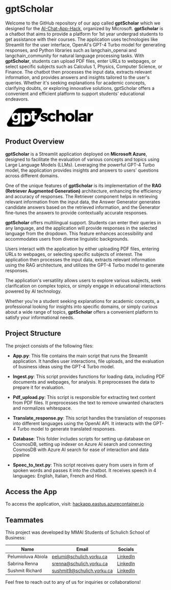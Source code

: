 # gptScholar

Welcome to the GitHub repository of our app called **gptScholar** which we designed for the [AI-Chat-App-Hack](https://github.com/microsoft/AI-Chat-App-Hack), organized by Microsoft. **gptScholar** is a chatbot that aims to provide a platform for 1st year undergrad students to get assistance with their courses. The application uses technologies like Streamlit for the user interface, OpenAI's GPT-4 Turbo model for generating responses, and Python libraries such as langchain_openai and langchain_community for natural language processing tasks. With **gptScholar**, students can upload PDF files, enter URLs to webpages, or select specific subjects such as Calculus 1, Physics, Computer Science, or Finance. The chatbot then processes the input data, extracts relevant information, and provides answers and insights tailored to the user's queries. Whether it's seeking explanations for academic concepts, clarifying doubts, or exploring innovative solutions, gptScholar offers a convenient and efficient platform to support students' educational endeavors.

![Icon](gpt_scholar.png)

## Product Overview

**gptScholar** is a Streamlit application deployed on **Microsoft Azure**, designed to facilitate the evaluation of various concepts and topics using Large Language Models (LLMs). Leveraging the powerful GPT-4 Turbo model, the application provides insights and answers to users' questions across different domains.

One of the unique features of **gptScholar** is its implementation of the **RAG (Retriever Augmented Generation)** architecture, enhancing the efficiency and accuracy of responses. The Retriever component helps in retrieving relevant information from the input data, the Answer Generator generates candidate answers based on the retrieved information, and the Generator fine-tunes the answers to provide contextually accurate responses.

**gptScholar** offers multilingual support. Students can enter their queries in any language, and the application will provide responses in the selected language from the dropdown. This feature enhances accessibility and accommodates users from diverse linguistic backgrounds.

Users interact with the application by either uploading PDF files, entering URLs to webpages, or selecting specific subjects of interest. The application then processes the input data, extracts relevant information using the RAG architecture, and utilizes the GPT-4 Turbo model to generate responses.

The application's versatility allows users to explore various subjects, seek clarification on complex topics, or simply engage in educational interactions powered by AI technology.

Whether you're a student seeking explanations for academic concepts, a professional looking for insights into specific domains, or simply curious about a wide range of topics, **gptScholar** offers a convenient platform to satisfy your informational needs.

## Project Structure

The project consists of the following files:

- **App.py**: This file contains the main script that runs the Streamlit application. It handles user interactions, file uploads, and the evaluation of business ideas using the GPT-4 Turbo model.
  
- **Ingest.py**: This script provides functions for loading data, including PDF documents and webpages, for analysis. It preprocesses the data to prepare it for evaluation.
  
- **Pdf_upload.py**: This script is responsible for extracting text content from PDF files. It preprocesses the text to remove unwanted characters and normalizes whitespace.
  
- **Translate_response.py**: This script handles the translation of responses into different languages using the OpenAI API. It interacts with the GPT-4 Turbo model to generate translated responses.

- **Database**: This folder includes scripts for setting up database on CosmosDB, setting up indexer on Azure AI search and connecting CosmosDB with Azure AI search for ease of interaction and data pipeline
  
- **Speec_to_text.py**: This script receives query from users in form of spoken words and passes it into the chatbot. It receives speech in 4 languages: English, Italian, French and Hindi.

  

## Access the App 

To access the application, visit: [hackapp.eastus.azurecontainer.io](hackapp.eastus.azurecontainer.io)


## Teammates

This project was developed by MMAI Students of Schulich School of Business:

| Name             | Email                  | Socials                                      |
|------------------|------------------------|-------------------------------------------------------|
| Pelumioluva Abiola| pelumi@schulich.yorku.ca| [LinkedIn](https://www.linkedin.com/in/pelumioluwa-abiola-a136bbab/)      |
| Sabrina Renna    | srenna@schulich.yorku.ca | [LinkedIn](https://www.linkedin.com/in/sabrinarenna/)               |
| Sushmit Richard  | sushmit9@schulich.yorku.ca | [LinkedIn](https://www.linkedin.com/in/sushmitrichard/)        |

Feel free to reach out to any of us for inquiries or collaborations!
